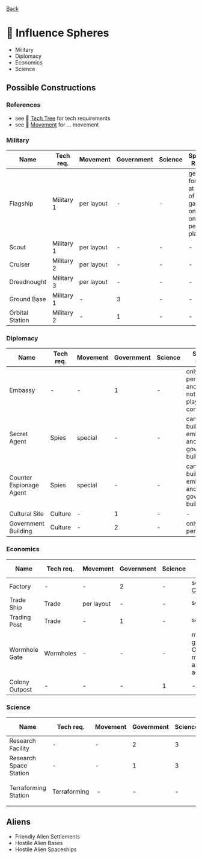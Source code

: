 [Back](https://github.com/haslo/space4x/blob/master/readme.md)

# :gem: Influence Spheres

* Military
* Diplomacy
* Economics
* Science

## Possible Constructions

### References

* see :satellite: [Tech Tree](https://github.com/haslo/space4x/blob/master/tech_tree.md) for tech requirements
* see :vertical_traffic_light: [Movement](https://github.com/haslo/space4x/blob/master/movement.md) for ... movement

### Military

| Name | Tech req. | Movement | Government | Science | Special Rules |
|---|---|---|---|---|---|
| Flagship | Military 1 | per layout | - | - | get one for free at start of game, only one per player |
| Scout | Military 1 | per layout | - | - | - |
| Cruiser | Military 2 | per layout | - | - | - |
| Dreadnought | Military 3 | per layout | - | - | - |
| Ground Base | Military 1 | - | 3 | - | - |
| Orbital Station | Military 2 | - | 1 | - | - |

### Diplomacy

| Name | Tech req. | Movement | Government | Science | Special Rules |
|---|---|---|---|---|---|
| Embassy | - | - | 1 | - | only one per player and planet not under player's control |
| Secret Agent | Spies | special | - | - | can only build in embassy and government building |
| Counter Espionage Agent | Spies | special | - | - | can only build in embassy and government building |
| Cultural Site | Culture | - | 1 | - | - |
| Government Building | Culture | - | 2 | - | only one per planet |

### Economics

| Name | Tech req. | Movement | Government | Science | Special Rules |
|---|---|---|---|---|---|
| Factory | - | - | 2 | - | see :construction: [Construction](https://github.com/haslo/space4x/blob/master/construction.md) |
| Trade Ship | Trade | per layout | - | - | see :moneybag: [Trade](https://github.com/haslo/space4x/blob/master/trade.md) |
| Trading Post | Trade | - | 1 | - | see :moneybag: [Trade](https://github.com/haslo/space4x/blob/master/trade.md) |
| Wormhole Gate | Wormholes | - | - | - | matching gates (A, B, C) enable movement as if adjacent |
| Colony Outpost | - | - | -  | 1 | - |

### Science

| Name | Tech req. | Movement | Government | Science | Special Rules |
|---|---|---|---|---|---|
| Research Facility | - | - | 2 | 3 | - |
| Research Space Station | - | - | 1 | 3 | - |
| Terraforming Station | Terraforming | - | - | - | terraforming, see :earth_africa: [Planets](https://github.com/haslo/space4x/blob/master/planets.md) |

## Aliens

* Friendly Alien Settlements
* Hostile Alien Bases
* Hostile Alien Spaceships
